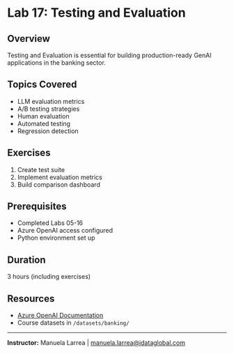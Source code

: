 # Lab 17: Testing and Evaluation

## Overview

Testing and Evaluation is essential for building production-ready GenAI applications in the banking sector.

## Topics Covered

- LLM evaluation metrics
- A/B testing strategies
- Human evaluation
- Automated testing
- Regression detection

## Exercises

1. Create test suite
2. Implement evaluation metrics
3. Build comparison dashboard

## Prerequisites

- Completed Labs 05-16
- Azure OpenAI access configured
- Python environment set up

## Duration

3 hours (including exercises)

## Resources

- [Azure OpenAI Documentation](https://learn.microsoft.com/azure/ai-services/openai/)
- Course datasets in `/datasets/banking/`

---

**Instructor:** Manuela Larrea | manuela.larrea@idataglobal.com
